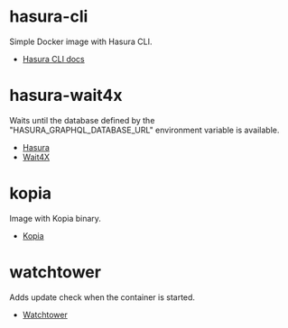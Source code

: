 # hasura-cli

Simple Docker image with Hasura CLI.

- [Hasura CLI docs](https://hasura.io/docs/latest/hasura-cli/index/)

# hasura-wait4x

Waits until the database defined by the "HASURA_GRAPHQL_DATABASE_URL" environment variable is available.

- [Hasura](https://hasura.io)
- [Wait4X](https://wait4x.dev)

# kopia

Image with Kopia binary.

- [Kopia](https://kopia.io)

# watchtower

Adds update check when the container is started.

- [Watchtower](https://containrrr.dev/watchtower/)
